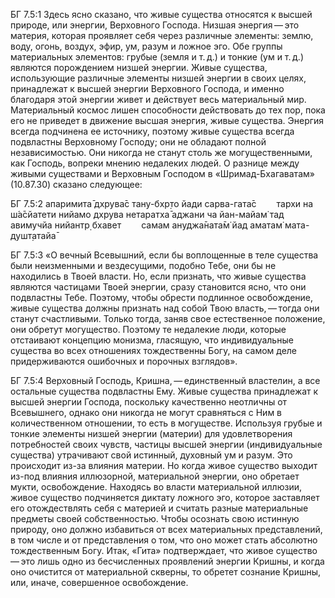 БГ 7.5:1	Здесь ясно сказано, что живые существа относятся к высшей природе, или энергии, Верховного Господа. Низшая энергия — это материя, которая проявляет себя через различные элементы: землю, воду, огонь, воздух, эфир, ум, разум и ложное эго. Обе группы материальных элементов: грубые (земля и т. д.) и тонкие (ум и т. д.) являются порождением низшей энергии. Живые существа, использующие различные элементы низшей энергии в своих целях, принадлежат к высшей энергии Верховного Господа, и именно благодаря этой энергии живет и действует весь материальный мир. Материальный космос лишен способности действовать до тех пор, пока его не приведет в движение высшая энергия, живые существа. Энергия всегда подчинена ее источнику, поэтому живые существа всегда подвластны Верховному Господу; они не обладают полной независимостью. Они никогда не станут столь же могущественными, как Господь, вопреки мнению недалеких людей. О разнице между живыми существами и Верховным Господом в «Шримад-Бхагаватам» (10.87.30) сказано следующее:

БГ 7.5:2	апаримита̄ дхрува̄с тану-бхр̣то йади сарва-гата̄с   тархи на ш́а̄сйатети нийамо дхрува нетаратха̄ аджани ча йан-майам̇ тад авимучйа нийантр̣ бхавет   самам ануджа̄ната̄м̇ йад аматам̇ мата-душт̣атайа̄

БГ 7.5:3	«О вечный Всевышний, если бы воплощенные в теле существа были неизменными и вездесущими, подобно Тебе, они бы не находились в Твоей власти. Но, если признать, что живые существа являются частицами Твоей энергии, сразу становится ясно, что они подвластны Тебе. Поэтому, чтобы обрести подлинное освобождение, живые существа должны признать над собой Твою власть, — тогда они станут счастливыми. Только тогда, заняв свое естественное положение, они обретут могущество. Поэтому те недалекие люди, которые отстаивают концепцию монизма, гласящую, что индивидуальные существа во всех отношениях тождественны Богу, на самом деле придерживаются ошибочных и порочных взглядов».

БГ 7.5:4	Верховный Господь, Кришна, — единственный властелин, а все остальные существа подвластны Ему. Живые существа принадлежат к высшей энергии Господа, поскольку качественно неотличны от Всевышнего, однако они никогда не могут сравняться с Ним в количественном отношении, то есть в могуществе. Используя грубые и тонкие элементы низшей энергии (материи) для удовлетворения потребностей своих чувств, частицы высшей энергии (индивидуальные существа) утрачивают свой истинный, духовный ум и разум. Это происходит из-за влияния материи. Но когда живое существо выходит из-под влияния иллюзорной, материальной энергии, оно обретает мукти, освобождение. Находясь во власти материальной иллюзии, живое существо подчиняется диктату ложного эго, которое заставляет его отождествлять себя с материей и считать разные материальные предметы своей собственностью. Чтобы осознать свою истинную природу, оно должно избавиться от всех материальных представлений, в том числе и от представления о том, что оно может стать абсолютно тождественным Богу. Итак, «Гита» подтверждает, что живое существо — это лишь одно из бесчисленных проявлений энергии Кришны, и когда оно очистится от материальной скверны, то обретет сознание Кришны, или, иначе, совершенное освобождение.